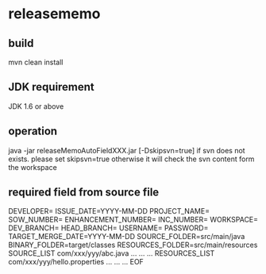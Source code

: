 # releasememo
## build 
mvn clean install
## JDK requirement
JDK 1.6 or above
## operation
java -jar releaseMemoAutoFieldXXX.jar <path to source file> [-Dskipsvn=true]
if svn does not exists. please set skipsvn=true otherwise it will check the svn content form the workspace
## required field from source file
DEVELOPER=
ISSUE_DATE=YYYY-MM-DD
PROJECT_NAME=
SOW_NUMBER=
ENHANCEMENT_NUMBER=
INC_NUMBER=
WORKSPACE=<abs path>
DEV_BRANCH=<must be svn>
HEAD_BRANCH=<must be svn>
USERNAME=<svn username>
PASSWORD=<svn password>
TARGET_MERGE_DATE=YYYY-MM-DD
SOURCE_FOLDER=src/main/java
BINARY_FOLDER=target/classes
RESOURCES_FOLDER=src/main/resources
SOURCE_LIST
com/xxx/yyy/abc.java
...
...
...
RESOURCES_LIST
com/xxx/yyy/hello.properties
...
...
...
EOF



